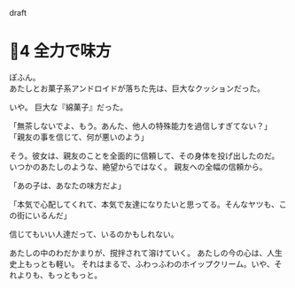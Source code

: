 draft
# 🍨4 全力で味方

ぽふん。  
あたしとお菓子系アンドロイドが落ちた先は、巨大なクッションだった。

いや。
巨大な『綿菓子』だった。

「無茶しないでよ、もう。あんた、他人の特殊能力を過信しすぎてない？」
「親友の事を信じて、何が悪いのよう」

そう。彼女は、親友のことを全面的に信頼して、その身体を投げ出したのだ。
いつかのあたしのような、絶望からではなく。
親友への全幅の信頼から。

「あの子は、あなたの味方だよ」


「本気で心配してくれて、本気で友達になりたいと思ってる。そんなヤツも、この街にいるんだ」

信じてもいい人達だって、いるのかもしれない。

あたしの中のわだかまりが、撹拌されて溶けていく。
あたしの今の心は、人生史上もっとも軽い。
それはまるで、ふわっふわのホイップクリーム。いや、それよりも、もっともっと。
